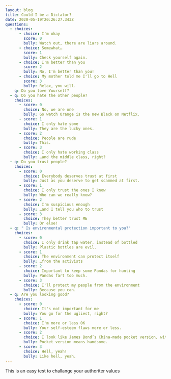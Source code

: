 ```yaml
---
layout: blog
title: Could I be a Dictator?
date: 2020-05-19T20:26:27.343Z
questions:
  - choices:
      - choice: I'm okay
        score: 0
        bully: Watch out, there are liars around.
      - choice: Somewhat…
        score: 1
        bully: Check yourself again.
      - choice: I'm better than you
        score: 2
        bully: No, I'm better than you!
      - choice: My mother told me I'll go to Hell
        score: 3
        bully: Relax, you will.
    q: Do you love Yourself?
  - q: Do you hate the other people?
    choices:
      - score: 0
        choice: No, we are one
        bully: Go watch Orange is the new Black on Netflix.
      - score: 1
        choice: I only hate some
        bully: They are the lucky ones.
      - score: 2
        choice: People are rude
        bully: This.
      - score: 3
        choice: I only hate working class
        bully: …and the middle class, right?
  - q: Do you trust people?
    choices:
      - score: 0
        choice: Everybody deserves trust at first
        bully: Just as you deserve to get scammed at first.
      - score: 1
        choice: I only trust the ones I know
        bully: Who can we really know?
      - score: 2
        choice: I'm suspicious enough
        bully: …and I tell you who to trust
      - score: 3
        choice: They better trust ME
        bully: Or else!
  - q: " Is environmental protection important to you?"
    choices:
      - score: 0
        choice: I only drink tap water, instead of bottled
        bully: Plastic bottles are evil.
      - score: 1
        choice: The environment can protect itself
        bully: …from the activists
      - score: 2
        choice: Important to keep some Pandas for hunting
        bully: Pandas fart too much.
      - score: 3
        choice: I'll protect my people from the environment
        bully: Because you can.
  - q: Are you looking good?
    choices:
      - score: 0
        choice: It's not important for me
        bully: You go for the ugliest, right?
      - score: 1
        choice: I'm more or less OK
        bully: Your self-esteem flaws more or less.
      - score: 2
        choice: I look like James Bond’s China-made pocket version, with less hair
        bully: Pocket version means handsome.
      - score: 3
        choice: Hell, yeah!
        bully: Like hell, yeah.
---
```

This is an easy test to challange your authoriter values 